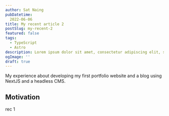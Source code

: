 ```yaml
---
author: Sat Naing
pubDatetime:
  2022-06-06
title: My recent article 2
postSlug: my-recent-2
featured: false
tags:
  - TypeScript
  - Astro
description: Lorem ipsum dolor sit amet, consectetur adipiscing elit, sed do eiusmod tempor incididunt ut labore et dolore magna aliqua. Praesent elementum facilisis leo vel fringilla est
ogImage: ''
draft: true
---
```



My experience about developing my first portfolio website and a blog using NextJS and a headless CMS.

## Motivation

rec 1
